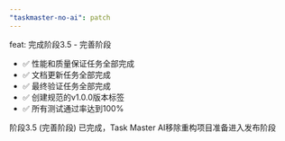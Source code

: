 ```yaml
---
"taskmaster-no-ai": patch
---
```


feat: 完成阶段3.5 - 完善阶段

- ✅ 性能和质量保证任务全部完成
- ✅ 文档更新任务全部完成
- ✅ 最终验证任务全部完成
- ✅ 创建规范的v1.0.0版本标签
- ✅ 所有测试通过率达到100%

阶段3.5 (完善阶段) 已完成，Task Master AI移除重构项目准备进入发布阶段
